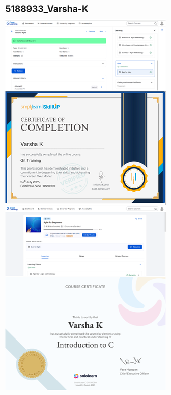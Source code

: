 # 5188933_Varsha-K
<img src="https://github.com/5188933VARSHA/5188933_Varsha-K/blob/main/SDLC/Quiz%20agile%20screenshot.png" alt="image">
<img src="GIT/5188933_Varsha K git simplilearn certificate.png"alt="image">
<img src="SDLC/course end Screenshot.png" alt="image">
<img src="C programming/Solo learn Beginner certificate.pdf" alt="image">
